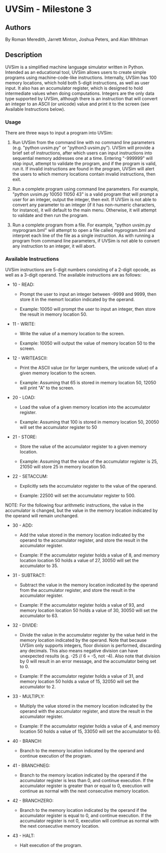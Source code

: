 # UVSim - Milestone 3

## Authors
By Roman Meredith, Jarrett Minton, Joshua Peters, and Alan Whitman

## Description
UVSim is a simplified machine language simulator written in Python. Intended as an educational tool, UVSim allows 
users to create simple programs using machine-code-like instructions. Internally, UVSim has 100 memory locations,
which hold both 5-digit instructions, as well as user input. It also has an accumulator register, which is designed
to hold intermediate values when doing computations. Integers are the only data type supported by UVSim, although
there is an instruction that will convert an integer to an ASCII (or unicode) value and print it to the screen (see 
Available Instructions below).

### Usage

There are three ways to input a program into UVSim:

1.  Run UVSim from the command line with no command line parameters (e.g. "python uvsim.py" or "python3 uvsim.py"). 
    UVSim will provide a brief set of instructions, after which users can input instructions into sequential memory 
    addresses one at a time. Entering "-999999" will stop input, attempt to validate the program, and if the program 
    is valid, run it. If invalid instructions are found in the program, UVSim will alert the users to which memory 
    locations contain invalid instructions, then exit.

2.  Run a complete program using command line parameters. For example, "python uvsim.py 10050 11050 43" is a valid
    program that will prompt a user for an integer, output the integer, then exit. If UVSim is not able to convert
    any parameter to an integer (if it has non-numeric characters, for instance), it will default to the main menu. 
    Otherwise, it will attempt to validate and then run the program.

3.  Run a complete program from a file. For example, "python uvsim.py myprogram.bml" will attempt to open a file called 
    myprogram.bml and interpret each line of the file as a single instruction. As with running a program from command
    line parameters, if UVSim is not able to convert any instruction to an integer, it will abort.


### Available Instructions

UVSim instructions are 5-digit numbers consisting of a 2-digit opcode, as well as a 3-digit operand. The available
instructions are as follows:

- 10 - READ:     

  - Prompt the user to input an integer between -9999 and 9999, then store it in the memort location indicated by the 
    operand.

  - Example: 10050 will prompt the user to input an integer, then store the result in memory location 50.

- 11 - WRITE:

  - Write the value of a memory location to the screen.

  - Example: 10050 will output the value of memory location 50 to the screen.

- 12 - WRITEASCII: 

  - Print the ASCII value (or for larger numbers, the unicode value) of a given memory location to the screen.

  - Example: Assuming that 65 is stored in memory location 50, 12050 will print "A" to the screen.

- 20 - LOAD:

  - Load the value of a given memory location into the accumulator register.

  - Example: Assuming that 100 is stored in memory location 50, 20050 will set the accumulator register to 50

- 21 - STORE:

  - Store the value of the accumulator register to a given memory location.

  - Example: Assuming that the value of the accumulator register is 25, 21050 will store 25 in memory location 50.

- 22 - SETACCUM:

  - Explicitly sets the accumulator register to the value of the operand.

  - Example: 22500 will set the accumulator register to 500.

NOTE: For the following four arithmetic instructions, the value in the accumulator is changed, but the value 
in the memory location indicated by the operand will remain unchanged.

- 30 - ADD:

  - Add the value stored in the memory location indicated by the operand to the accumulator register, and store
the result in the accumulator register.

  - Example: If the accumulator register holds a value of 8, and memory location location 50 holds a value of 27, 
30050 will set the accumulator to 35.

- 31 - SUBTRACT:

  - Subtract the value in the memory location indicated by the operand from the accumulator register, and store
the result in the accumulator register.

  - Example: If the accumulator register holds a value of 93, and memory location location 50 holds a value of 30, 
30050 will set the accumulator to 63.

- 32 - DIVIDE:

  - Divide the value in the accumulator register by the value held in the memory location indicated by the operand.
Note that because UVSim only supports integers, floor division is performed, discarding any decimals. This also 
means negative division can have unexpected results (e.g. -25 // 6 = -5, not -4). Also note that division by 0 
will result in an error message, and the accumulator being set to 0.

  - Example: If the accumulator register holds a value of 31, and memory location 50 holds a value of 15, 32050 will
set the accumulator to 2.

- 33 - MULTIPLY:

  - Multiply the value stored in the memory location indicated by the operand with the accumulator register, and store
the result in the accumulator register.

  - Example: If the accumulator register holds a value of 4, and memory location 50 holds a value of 15, 33050 will
set the accumulator to 60.

- 40 - BRANCH:

  - Branch to the memory location indicated by the operand and continue execution of the program.

- 41 - BRANCHNEG:

  - Branch to the memory location indicated by the operand if the accumulator register is less than 0, and continue
execution. If the accumulator register is greater than or equal to 0, execution will continue as normal with the 
next consecutive memory location.

- 42 - BRANCHZERO:

  - Branch to the memory location indicated by the operand if the accumulator register is equal to 0, and continue
execution. If the accumulator register is not 0, execution will continue as normal with the 
next consecutive memory location.

- 43 - HALT:

  - Halt execution of the program.
